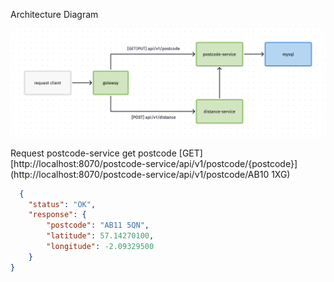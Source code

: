 Architecture Diagram 

![architecture-diagram](./architecture-diagram.png)


Request postcode-service get postcode 
[GET] [http://localhost:8070/postcode-service/api/v1/postcode/{postcode}](http://localhost:8070/postcode-service/api/v1/postcode/AB10 1XG)

```json
  {
    "status": "OK",
    "response": {
        "postcode": "AB11 5QN",
        "latitude": 57.14270100,
        "longitude": -2.09329500
    }
}
```

